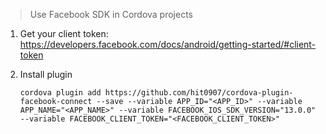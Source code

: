 > Use Facebook SDK in Cordova projects

1. Get your client token: https://developers.facebook.com/docs/android/getting-started/#client-token

2. Install plugin

   ```
   cordova plugin add https://github.com/hit0907/cordova-plugin-facebook-connect --save --variable APP_ID="<APP_ID>" --variable APP_NAME="<APP_NAME>" --variable FACEBOOK_IOS_SDK_VERSION="13.0.0" --variable FACEBOOK_CLIENT_TOKEN="<FACEBOOK_CLIENT_TOKEN>"
   ```
